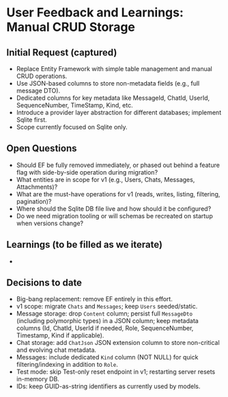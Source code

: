 # User Feedback and Learnings: Manual CRUD Storage

## Initial Request (captured)
- Replace Entity Framework with simple table management and manual CRUD operations.
- Use JSON-based columns to store non-metadata fields (e.g., full message DTO).
- Dedicated columns for key metadata like MessageId, ChatId, UserId, SequenceNumber, TimeStamp, Kind, etc.
- Introduce a provider layer abstraction for different databases; implement Sqlite first.
- Scope currently focused on Sqlite only.

## Open Questions
- Should EF be fully removed immediately, or phased out behind a feature flag with side-by-side operation during migration?
- What entities are in scope for v1 (e.g., Users, Chats, Messages, Attachments)?
- What are the must-have operations for v1 (reads, writes, listing, filtering, pagination)?
- Where should the Sqlite DB file live and how should it be configured?
- Do we need migration tooling or will schemas be recreated on startup when versions change?

## Learnings (to be filled as we iterate)
- 

## Decisions to date
- Big-bang replacement: remove EF entirely in this effort.
- v1 scope: migrate `Chats` and `Messages`; keep `Users` seeded/static.
- Message storage: drop `Content` column; persist full `MessageDto` (including polymorphic types) in a JSON column; keep metadata columns (Id, ChatId, UserId if needed, Role, SequenceNumber, Timestamp, Kind if applicable).
- Chat storage: add `ChatJson` JSON extension column to store non-critical and evolving chat metadata.
- Messages: include dedicated `Kind` column (NOT NULL) for quick filtering/indexing in addition to `Role`.
- Test mode: skip Test-only reset endpoint in v1; restarting server resets in-memory DB.
- IDs: keep GUID-as-string identifiers as currently used by models.
